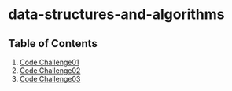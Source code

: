 # data-structures-and-algorithms

## Table of Contents
1. [Code Challenge01](#https://github.com/MDarwish993/data-structures-and-algorithms/tree/main/codeChallenges#readme)
2. [Code Challenge02](#https://github.com/MDarwish993/data-structures-and-algorithms/tree/main/codeChallenge02#readme)
3. [Code Challenge03](#https://github.com/MDarwish993/data-structures-and-algorithms/tree/main/codeChallenge03#readme)

